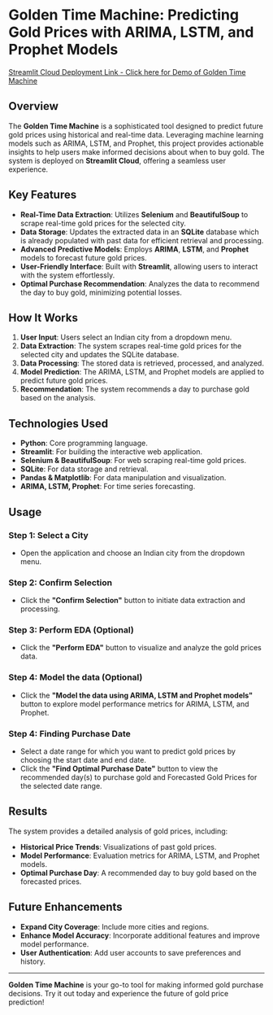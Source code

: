# Golden Time Machine: Predicting Gold Prices with ARIMA, LSTM, and Prophet Models

[Streamlit Cloud Deployment Link - Click here for Demo of Golden Time Machine](https://golden-time-machine.streamlit.app/)

## Overview

The **Golden Time Machine** is a sophisticated tool designed to predict future gold prices using historical and real-time data. Leveraging machine learning models such as ARIMA, LSTM, and Prophet, this project provides actionable insights to help users make informed decisions about when to buy gold. The system is deployed on **Streamlit Cloud**, offering a seamless user experience.

## Key Features

- **Real-Time Data Extraction**: Utilizes **Selenium** and **BeautifulSoup** to scrape real-time gold prices for the selected city.
- **Data Storage**: Updates the extracted data in an **SQLite** database which is already populated with past data for efficient retrieval and processing.
- **Advanced Predictive Models**: Employs **ARIMA**, **LSTM**, and **Prophet** models to forecast future gold prices.
- **User-Friendly Interface**: Built with **Streamlit**, allowing users to interact with the system effortlessly.
- **Optimal Purchase Recommendation**: Analyzes the data to recommend the day to buy gold, minimizing potential losses.

## How It Works

1. **User Input**: Users select an Indian city from a dropdown menu.
2. **Data Extraction**: The system scrapes real-time gold prices for the selected city and updates the SQLite database.
3. **Data Processing**: The stored data is retrieved, processed, and analyzed.
4. **Model Prediction**: The ARIMA, LSTM, and Prophet models are applied to predict future gold prices.
5. **Recommendation**: The system recommends a day to purchase gold based on the analysis.

## Technologies Used

- **Python**: Core programming language.
- **Streamlit**: For building the interactive web application.
- **Selenium & BeautifulSoup**: For web scraping real-time gold prices.
- **SQLite**: For data storage and retrieval.
- **Pandas & Matplotlib**: For data manipulation and visualization.
- **ARIMA, LSTM, Prophet**: For time series forecasting.

## Usage

### Step 1: Select a City
- Open the application and choose an Indian city from the dropdown menu.

### Step 2: Confirm Selection
- Click the **"Confirm Selection"** button to initiate data extraction and processing.

### Step 3: Perform EDA (Optional)
- Click the **"Perform EDA"** button to visualize and analyze the gold prices data.

### Step 4: Model the data (Optional)  
- Click the **"Model the data using ARIMA, LSTM and Prophet models"** button to explore model performance metrics for ARIMA, LSTM, and Prophet.

### Step 4: Finding Purchase Date  
- Select a date range for which you want to predict gold prices by choosing the start date and end date.
- Click the **"Find Optimal Purchase Date"** button to view the recommended day(s) to purchase gold and Forecasted Gold Prices for the selected date range.

## Results

The system provides a detailed analysis of gold prices, including:

- **Historical Price Trends**: Visualizations of past gold prices.
- **Model Performance**: Evaluation metrics for ARIMA, LSTM, and Prophet models.
- **Optimal Purchase Day**: A recommended day to buy gold based on the forecasted prices.

## Future Enhancements

- **Expand City Coverage**: Include more cities and regions.
- **Enhance Model Accuracy**: Incorporate additional features and improve model performance.
- **User Authentication**: Add user accounts to save preferences and history.


---

**Golden Time Machine** is your go-to tool for making informed gold purchase decisions. Try it out today and experience the future of gold price prediction!
